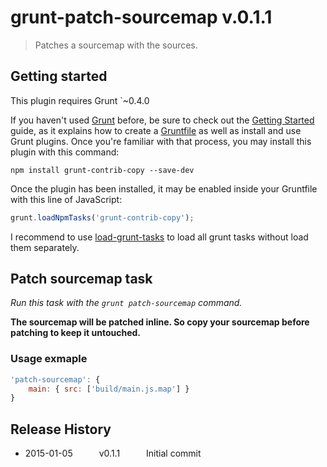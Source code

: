 # grunt-patch-sourcemap v.0.1.1  
> Patches a sourcemap with the sources.

## Getting started  
This plugin requires Grunt `~0.4.0

If you haven't used [Grunt](http://gruntjs.com/) before, be sure to check out the [Getting Started](http://gruntjs.com/getting-started) guide, as it explains how to create a [Gruntfile](http://gruntjs.com/sample-gruntfile) as well as install and use Grunt plugins. Once you're familiar with that process, you may install this plugin with this command:

```shell
npm install grunt-contrib-copy --save-dev
```

Once the plugin has been installed, it may be enabled inside your Gruntfile with this line of JavaScript:

```js
grunt.loadNpmTasks('grunt-contrib-copy');
```

I recommend to use [load-grunt-tasks](https://github.com/sindresorhus/load-grunt-tasks) to load all grunt tasks without load them separately.

## Patch sourcemap task  
*Run this task with the `grunt patch-sourcemap` command.*

**The sourcemap will be patched inline. So copy your sourcemap before patching to keep it untouched.**

### Usage exmaple  
```js
'patch-sourcemap': {
	main: { src: ['build/main.js.map'] }
}
```

## Release History
  * 2015-01-05   v0.1.1   Initial commit
